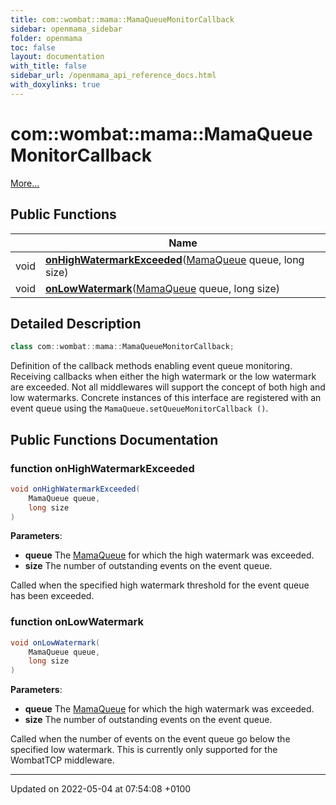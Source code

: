 ```yaml
---
title: com::wombat::mama::MamaQueueMonitorCallback
sidebar: openmama_sidebar
folder: openmama
toc: false
layout: documentation
with_title: false
sidebar_url: /openmama_api_reference_docs.html
with_doxylinks: true
---
```


# com::wombat::mama::MamaQueueMonitorCallback



 [More...](#detailed-description)

## Public Functions

|                | Name           |
| -------------- | -------------- |
| void | **[onHighWatermarkExceeded](interfacecom_1_1wombat_1_1mama_1_1MamaQueueMonitorCallback.html#function-onhighwatermarkexceeded)**([MamaQueue](classcom_1_1wombat_1_1mama_1_1MamaQueue.html) queue, long size) |
| void | **[onLowWatermark](interfacecom_1_1wombat_1_1mama_1_1MamaQueueMonitorCallback.html#function-onlowwatermark)**([MamaQueue](classcom_1_1wombat_1_1mama_1_1MamaQueue.html) queue, long size) |

## Detailed Description

```java
class com::wombat::mama::MamaQueueMonitorCallback;
```


Definition of the callback methods enabling event queue monitoring. Receiving callbacks when either the high watermark or the low watermark are exceeded. Not all middlewares will support the concept of both high and low watermarks. Concrete instances of this interface are registered with an event queue using the `MamaQueue.setQueueMonitorCallback ()`. 

## Public Functions Documentation

### function onHighWatermarkExceeded

```java
void onHighWatermarkExceeded(
    MamaQueue queue,
    long size
)
```


**Parameters**: 

  * **queue** The [MamaQueue](classcom_1_1wombat_1_1mama_1_1MamaQueue.html) for which the high watermark was exceeded. 
  * **size** The number of outstanding events on the event queue. 


Called when the specified high watermark threshold for the event queue has been exceeded.


### function onLowWatermark

```java
void onLowWatermark(
    MamaQueue queue,
    long size
)
```


**Parameters**: 

  * **queue** The [MamaQueue](classcom_1_1wombat_1_1mama_1_1MamaQueue.html) for which the high watermark was exceeded. 
  * **size** The number of outstanding events on the event queue. 


Called when the number of events on the event queue go below the specified low watermark. This is currently only supported for the WombatTCP middleware.


-------------------------------

Updated on 2022-05-04 at 07:54:08 +0100